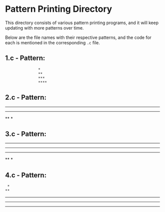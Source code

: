 # Pattern Printing Directory

This directory consists of various pattern printing programs, and it will keep updating with more patterns over time.

Below are the file names with their respective patterns, and the code for each is mentioned in the corresponding `.c` file.

## 1.c - Pattern:  
                   *
                   **
                   ***
                   ****


## 2.c - Pattern: 
****
***
**
*

## 3.c - Pattern: 
*****
 ****
  ***
   **
    *

## 4.c - Pattern:
     *
    **
   ***
  ****
 *****
